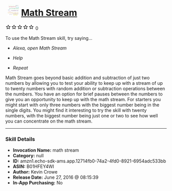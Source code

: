 # &nbsp;<img src="skill_icon" alt="Math Stream icon" width="36"> [Math Stream](http://alexa.amazon.com/#skills/amzn1.echo-sdk-ams.app.12714fb0-74a2-4fd0-8921-6954adc533bb)
![0 stars](../../images/ic_star_border_black_18dp_1x.png)![0 stars](../../images/ic_star_border_black_18dp_1x.png)![0 stars](../../images/ic_star_border_black_18dp_1x.png)![0 stars](../../images/ic_star_border_black_18dp_1x.png)![0 stars](../../images/ic_star_border_black_18dp_1x.png) 0

To use the Math Stream skill, try saying...

* *Alexa, open Math Stream*

* *Help*

* *Repeat*

Math Stream goes beyond basic addition and subtraction of just two numbers by allowing you to test your ability to keep up with a stream of up to twenty numbers with random addition or subtraction operations between the numbers.  You have an option for brief pauses between the numbers to give you an opportunity to keep up with the math stream.  For starters you might start with only three numbers with the biggest number being in the single digits.  You might find it interesting to try the skill with twenty numbers, with the biggest number being just one or two to see how well you can concentrate on the math stream.

***

### Skill Details

* **Invocation Name:** math stream
* **Category:** null
* **ID:** amzn1.echo-sdk-ams.app.12714fb0-74a2-4fd0-8921-6954adc533bb
* **ASIN:** B01HFEY4WI
* **Author:** Kevin Crowe
* **Release Date:** June 27, 2016 @ 08:15:39
* **In-App Purchasing:** No
